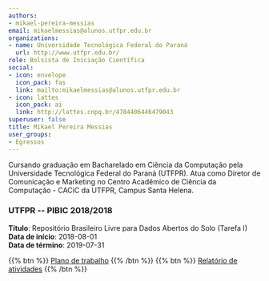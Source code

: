 ```yaml
---
authors:
- mikael-pereira-messias
email: mikaelmessias@alunos.utfpr.edu.br
organizations:
- name: Universidade Tecnológica Federal do Paraná
  url: http://www.utfpr.edu.br/
role: Bolsista de Iniciação Científica
social:
- icon: envelope
  icon_pack: fas
  link: mailto:mikaelmessias@alunos.utfpr.edu.br
- icon: lattes
  icon_pack: ai
  link: http://lattes.cnpq.br/4784406446479043
superuser: false
title: Mikael Pereira Messias
user_groups:
- Egressos
---
```


Cursando graduação em Bacharelado em Ciência da Computação pela Universidade Tecnológica Federal do Paraná (UTFPR). Atua como Diretor de Comunicação e Marketing no Centro Acadêmico de Ciência da Computação - CACiC da UTFPR, Campus Santa Helena.

### UTFPR -- PIBIC 2018/2018

__Título__: Repositório Brasileiro Livre para Dados Abertos do Solo (Tarefa I)<br>
__Data de início__: 2018-08-01<br>
__Data de término__: 2019-07-31

{{% btn %}}
  [Plano de trabalho](https://docs.google.com/document/d/1TvRbCYK7pPvBllimMiSzuBWPvRX0wTryg-gq0Rcm8bg)
{{% /btn %}}
{{% btn %}}
  [Relatório de atividades](https://docs.google.com/document/d/1L_ytUBumk8tH3lktdOJ8ywYkr1reW7_JcTxQRb0_Vnc)
{{% /btn %}}
